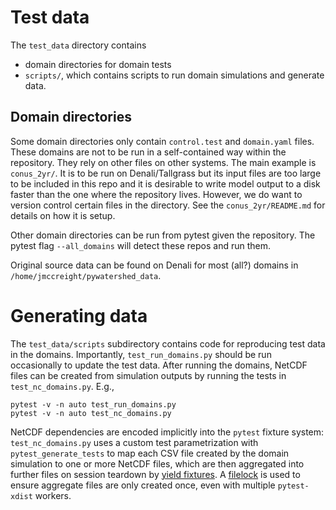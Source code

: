 # Test data

The `test_data` directory contains
  * domain directories for domain tests
  * `scripts/`, which contains scripts to run domain simulations and generate data.

## Domain directories

Some domain directories only contain `control.test` and `domain.yaml` files. These domains 
are not to be run in a self-contained way within the repository. They rely on other files on 
other systems. The main example is `conus_2yr/`. It is to be run on Denali/Tallgrass but its
input files are too large to be included in this repo and it is desirable to write model 
output to a disk faster than the one where the repository lives. However, we do want to 
version control certain files in the directory. See the `conus_2yr/README.md` for details 
on how it is setup.

Other domain directories can be run from pytest given the repository. The pytest 
flag `--all_domains` will detect these repos and run them.

Original source data can be found on Denali for most (all?) domains in `/home/jmccreight/pywatershed_data`.

# Generating data

The `test_data/scripts` subdirectory contains code for reproducing test data in the domains. Importantly, `test_run_domains.py` should be run occasionally to update the test data.  After running the domains, NetCDF files can be created from simulation outputs by running the tests in `test_nc_domains.py`. E.g.,

```shell
pytest -v -n auto test_run_domains.py
pytest -v -n auto test_nc_domains.py
```

NetCDF dependencies are encoded implicitly into the `pytest` fixture system: `test_nc_domains.py` uses a custom test parametrization with `pytest_generate_tests` to map each CSV file created by the domain simulation to one or more NetCDF files, which are then aggregated into further files on session teardown by [yield fixtures](https://docs.pytest.org/en/7.2.x/how-to/fixtures.html#teardown-cleanup-aka-fixture-finalization). A [filelock](https://pytest-xdist.readthedocs.io/en/latest/how-to.html#making-session-scoped-fixtures-execute-only-once) is used to ensure aggregate files are only created once, even with multiple `pytest-xdist` workers.
